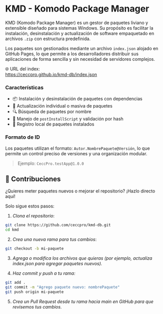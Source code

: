 # KMD - Komodo Package Manager

KMD (Komodo Package Manager) es un gestor de paquetes liviano y extensible diseñado para sistemas Windows. Su propósito es facilitar la instalación, desinstalación y actualización de software empaquetado en archivos `.zip` con estructura predefinida.

Los paquetes son gestionados mediante un archivo `index.json` alojado en GitHub Pages, lo que permite a los desarrolladores distribuir sus aplicaciones de forma sencilla y sin necesidad de servidores complejos.

🌐 URL del index:  
https://ceccpro.github.io/kmd-db/index.json

### Características

- 📦 Instalación y desinstalación de paquetes con dependencias
- 🔄 Actualización individual o masiva de paquetes
- 🔍 Búsqueda de paquetes por nombre
- 📁 Manejo de `postInstallScript` y validación por hash
- 📝 Registro local de paquetes instalados

### Formato de ID
Los paquetes utilizan el formato: `Autor.NombrePaquete@Versión`, lo que permite un control preciso de versiones y una organización modular.

> Ejemplo: `CeccPro.testApp@1.0.0`

## 🤝 Contribuciones

¿Quieres meter paquetes nuevos o mejorar el repositorio? ¡Hazlo directo aquí!

Solo sigue estos pasos:

1. *Clona el repositorio*:
```bash
git clone https://github.com/ceccpro/kmd-db.git
cd kmd
```

2. *Crea una nueva rama para tus cambios*:
```bash
git checkout -b mi-paquete
```

3. *Agrega o modifica los archivos que quieras (por ejemplo, actualiza index.json para agregar paquetes nuevos).*
   
4. *Haz commit y push a tu rama:*
```bash
git add .
git commit -m "Agrego paquete nuevo: nombrePaquete"
git push origin mi-paquete
```

5. *Crea un Pull Request desde tu rama hacia main en GitHub para que revisemos tus cambios.*

